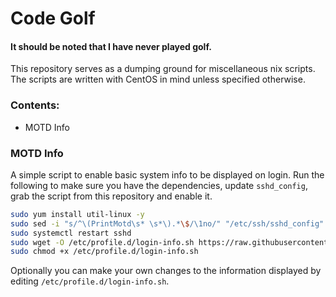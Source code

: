 # Code Golf

#### It should be noted that I have never played golf.

This repository serves as a dumping ground for miscellaneous nix scripts. The scripts are written with CentOS in mind unless specified otherwise.


### Contents:

* MOTD Info



### MOTD Info

A simple script to enable basic system info to be displayed on login. Run the following to make sure you have the dependencies, update `sshd_config`, grab the script from this repository and enable it.

```bash
sudo yum install util-linux -y
sudo sed -i "s/^\(PrintMotd\s* \s*\).*\$/\1no/" "/etc/ssh/sshd_config"
sudo systemctl restart sshd
sudo wget -O /etc/profile.d/login-info.sh https://raw.githubusercontent.com/stom66/code-golf/master/bash/motd-generator-simple-info.sh
sudo chmod +x /etc/profile.d/login-info.sh
```

Optionally you can make your own changes to the information displayed by editing `/etc/profile.d/login-info.sh`.



    